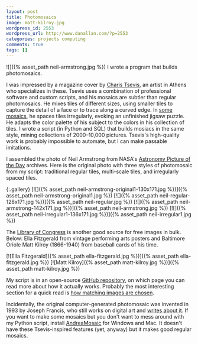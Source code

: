 ```yaml
---
layout: post
title: Photomosaics
image: matt-kilroy.jpg
wordpress_id: 2553
wordpress_url: http://www.danallan.com/?p=2553
categories: projects computing
comments: true
tags: []
---
```

![]({% asset_path neil-armstrong.jpg %})
I wrote a program that builds photomosaics.

I was impressed by a magazine cover by [Charis Tsevis](http://www.flickr.com/photos/tsevis/), an artist in Athens who specializes in these. Tsevis uses a combination of professional software and custom scripts, and his mosaics are subtler than regular photomosaics. He mixes tiles of different sizes, using smaller tiles to capture the detail of a face or to trace along a curved edge. In [some mosaics](http://www.flickr.com/photos/tsevis/7985477322/in/set-72157622661792616), he spaces tiles irregularly, evoking an unfinished jigsaw puzzle. He adapts the color palette of his subject to the colors in his collection of tiles. I wrote a script (in Python and SQL) that builds mosiacs in the same style, mining collections of 2000–10,000 pictures. Tsevis's high-quality work is probably impossible to automate, but I can make passable imitations.

I assembled the photo of Neil Armstrong from NASA's [Astronomy Picture of the Day](http://apod.nasa.gov/apod/) archives. Here is the original photo with three styles of photomosaic from my script: traditional regular tiles, multi-scale tiles, and irregularly spaced tiles.

{:.gallery}
[![]({% asset_path neil-armstrong-original1-130x171.jpg %})]({% asset_path neil-armstrong-original1.jpg %})
[![]({% asset_path neil-regular-128x171.jpg %})]({% asset_path neil-regular.jpg %})
[![]({% asset_path neil-armstrong-142x171.jpg %})]({% asset_path neil-armstrong.jpg %})
[![]({% asset_path neil-irregular1-136x171.jpg %})]({% asset_path neil-irregular1.jpg %})


The [Library of Congress](http://www.loc.gov/pictures/) is another good source for free images in bulk. Below: Ella Fitzgerald from vintage performing arts posters and Baltimore Oriole Matt Kilroy (1866-1940) from baseball cards of his time.

[![Ella Fitzgerald]({% asset_path ella-fitzgerald.jpg %})]({% asset_path ella-fitzgerald.jpg %})
[![Matt Kilroy]({% asset_path matt-kilroy.jpg %})]({% asset_path matt-kilroy.jpg %})

My script is in an open-source [GitHub repository](https://github.com/danielballan/photomosaic/), on which page you can read more about how it actually works. Probably the most interesting section for a quick read is [how matching images are chosen](https://github.com/danielballan/photomosaic/#tile-matching-and-repetition).

Incidentally, the original computer-generated photomosaic was invented in 1993 by Joseph Francis, who still works on digital art and [writes about it](http://www.digitalartform.com/). If you want to make some mosaics but you don't want to mess around with my Python script, install [AndreaMosaic](http://www.andreaplanet.com/andreamosaic/download/) for Windows and Mac. It doesn't have these Tsevis-inspired features (yet, anyway) but it makes good regular mosaics.
